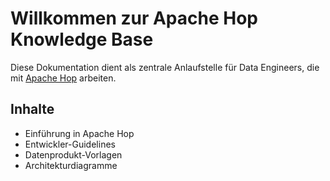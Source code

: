 # Willkommen zur Apache Hop Knowledge Base

Diese Dokumentation dient als zentrale Anlaufstelle für Data Engineers, die mit [Apache Hop](https://hop.apache.org) arbeiten.

## Inhalte

- Einführung in Apache Hop
- Entwickler-Guidelines
- Datenprodukt-Vorlagen
- Architekturdiagramme